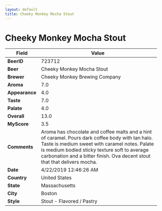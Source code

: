 ```yaml
---
layout: default
title: Cheeky Monkey Mocha Stout
---
```


# Cheeky Monkey Mocha Stout

| Field         | Value     |
|---------------|-----------|
| **BeerID** | 723712 |
| **Beer** | Cheeky Monkey Mocha Stout |
| **Brewer** | Cheeky Monkey Brewing Company |
| **Aroma** | 7.0 |
| **Appearance** | 4.0 |
| **Taste** | 7.0 |
| **Palate** | 4.0 |
| **Overall** | 13.0 |
| **MyScore** | 3.5 |
| **Comments** | Aroma has chocolate and coffee malts and a hint of caramel.  Pours dark coffee body with tan halo. Taste is medium sweet with caramel notes.  Palate is medium bodied sticky texture soft to average carbonation and a bitter finish. Ova decent stout that that delivers mocha. |
| **Date** | 4/22/2019 12:46:26 AM |
| **Country** | United States |
| **State** | Massachusetts |
| **City** | Boston |
| **Style** | Stout - Flavored / Pastry |
